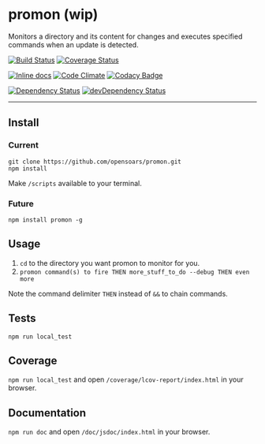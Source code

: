 promon (wip)
======

Monitors a directory and its content for changes and executes specified commands when an update is detected.

[![Build Status](https://travis-ci.org/opensoars/promon.svg)](https://travis-ci.org/opensoars/promon)
[![Coverage Status](https://coveralls.io/repos/opensoars/promon/badge.svg?branch=master&service=github)](https://coveralls.io/github/opensoars/promon?branch=master)

[![Inline docs](http://inch-ci.org/github/opensoars/promon.svg?branch=master)](http://inch-ci.org/github/opensoars/promon)
[![Code Climate](https://codeclimate.com/github/opensoars/promon/badges/gpa.svg)](https://codeclimate.com/github/opensoars/promon)
[![Codacy Badge](https://www.codacy.com/project/badge/43b75eba935c472aa266524a770d88c6)](https://www.codacy.com/app/sam_1700/promon)

[![Dependency Status](https://david-dm.org/opensoars/promon.svg)](https://david-dm.org/opensoars/promon)
[![devDependency Status](https://david-dm.org/opensoars/promon/dev-status.svg)](https://david-dm.org/opensoars/promon#info=devDependencies)


---


## Install

### Current
```
git clone https://github.com/opensoars/promon.git
npm install
```
Make `/scripts` available to your terminal.

### Future
`npm install promon -g`


## Usage

1. `cd` to the directory you want promon to monitor for you.
2. `promon command(s) to fire THEN more_stuff_to_do --debug THEN even more`

Note the command delimiter `THEN` instead of `&&` to chain commands.


## Tests
`npm run local_test`


## Coverage
`npm run local_test` and open `/coverage/lcov-report/index.html` in your browser.


## Documentation
`npm run doc` and open `/doc/jsdoc/index.html` in your browser.